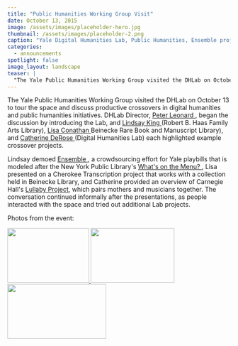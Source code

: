 ```yaml
---
title: "Public Humanities Working Group Visit"
date: October 13, 2015
image: /assets/images/placeholder-hero.jpg
thumbnail: /assets/images/placeholder-2.png
caption: "Yale Digital Humanities Lab, Public Humanities, Ensemble project"
categories: 
  - announcements
spotlight: false 
image_layout: landscape
teaser: |
  "The Yale Public Humanities Working Group visited the DHLab on October 13 to tour the space and discuss productive crossovers in digital humanities and public humanities initiatives. DHLab Director,..."
---
```


The Yale Public Humanities Working Group visited the DHLab on October 13 to tour the space and discuss productive crossovers in digital humanities and public humanities initiatives. DHLab Director, <a href="http://resources.library.yale.edu/StaffDirectory/detail.aspx?q=718" target="_blank"> Peter Leonard </a>, began the discussion by introducing the Lab, and <a href="http://resources.library.yale.edu/StaffDirectory/detail.aspx?q=631" target="_blank"> Lindsay King </a> (Robert B. Haas Family Arts Library), <a href="http://resources.library.yale.edu/StaffDirectory/detail.aspx?q=107" target="_blank"> Lisa Conathan </a> Beinecke Rare Book and Manuscript Library), and <a href="http://resources.library.yale.edu/StaffDirectory/detail.aspx?q=806" target="_blank"> Catherine DeRose </a> (Digital Humanities Lab) each highlighted example crossover projects.

Lindsay demoed <a href="http://web.library.yale.edu/dhlab/ensemble" target="_blank"> Ensemble </a>, a crowdsourcing effort for Yale playbills that is modeled after the New York Public Library's <a href="http://menus.nypl.org/" target="_blank"> What's on the Menu? </a>, Lisa presented on a Cherokee Transcription project that works with a collection held in Beinecke Library, and Catherine provided an overview of Carnegie Hall's <a href="http://www.carnegiehall.org/Lullaby/" target="_blank"> Lullaby Project</a>, which pairs mothers and musicians together. The conversation continued informally after the presentations, as people interacted with the space and tried out additional Lab projects.

Photos from the event:

<a href="http://web.library.yale.edu/sites/default/files/images/2015PublicHumanities_Conathan%281%29.JPG">
  <img alt="" height="123" src="http://web.library.yale.edu/sites/default/files/resize/images/2015PublicHumanities_Conathan%281%29-184x123.JPG" width="184"/>
</a>
<a href="http://web.library.yale.edu/sites/default/files/images/2015PublicHumanities_King%281%29.jpg">
  <img alt="" height="123" src="http://web.library.yale.edu/sites/default/files/resize/images/2015PublicHumanities_King%281%29-189x123.jpg" width="189"/>
</a>
<a href="http://web.library.yale.edu/sites/default/files/images/2015PublicHumanities_Lab.JPG">
  <img alt="" height="123" src="http://web.library.yale.edu/sites/default/files/resize/images/2015PublicHumanities_Lab-223x123.JPG" width="223"/>
</a>
